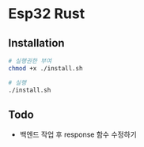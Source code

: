 # Esp32 Rust

## Installation  

```sh
# 실행권한 부여
chmod +x ./install.sh

# 실행
./install.sh
```

## Todo

* 백엔드 작업 후 response 함수 수정하기